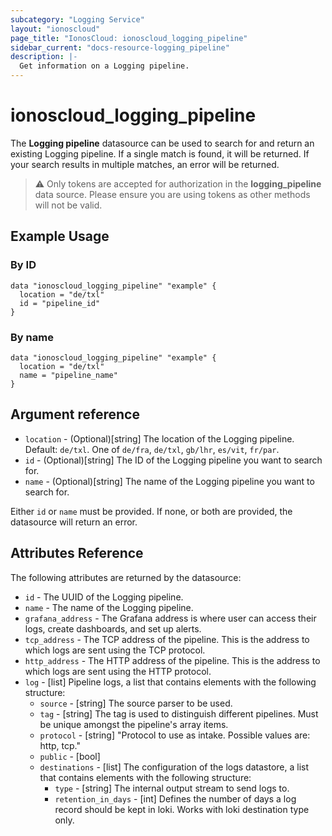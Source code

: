 ```yaml
---
subcategory: "Logging Service"
layout: "ionoscloud"
page_title: "IonosCloud: ionoscloud_logging_pipeline"
sidebar_current: "docs-resource-logging_pipeline"
description: |-
  Get information on a Logging pipeline.
---
```


# ionoscloud_logging_pipeline

The **Logging pipeline** datasource can be used to search for and return an existing Logging pipeline.
If a single match is found, it will be returned. If your search results in multiple matches, an error will be returned.

> ⚠️  Only tokens are accepted for authorization in the **logging_pipeline** data source. Please ensure you are using tokens as other methods will not be valid.

## Example Usage

### By ID
```hcl
data "ionoscloud_logging_pipeline" "example" {
  location = "de/txl"
  id = "pipeline_id"
}
```

### By name
```hcl
data "ionoscloud_logging_pipeline" "example" {
  location = "de/txl"
  name = "pipeline_name"
}
```

## Argument reference
* `location` - (Optional)[string] The location of the Logging pipeline. Default: `de/txl`. One of `de/fra`, `de/txl`, `gb/lhr`, `es/vit`, `fr/par`.
* `id` - (Optional)[string] The ID of the Logging pipeline you want to search for.
* `name` - (Optional)[string] The name of the Logging pipeline you want to search for.

Either `id` or `name` must be provided. If none, or both are provided, the datasource will return an error.

## Attributes Reference

The following attributes are returned by the datasource:

* `id` - The UUID of the Logging pipeline.
* `name` - The name of the Logging pipeline.
* `grafana_address` - The Grafana address is where user can access their logs, create dashboards, and set up alerts.
* `tcp_address` - The TCP address of the pipeline. This is the address to which logs are sent using the TCP protocol.
* `http_address` - The HTTP address of the pipeline. This is the address to which logs are sent using the HTTP protocol.
* `log` - [list] Pipeline logs, a list that contains elements with the following structure:
  * `source` - [string] The source parser to be used.
  * `tag` - [string] The tag is used to distinguish different pipelines. Must be unique amongst the pipeline's array items.
  * `protocol` - [string] "Protocol to use as intake. Possible values are: http, tcp."
  * `public` - [bool]
  * `destinations` - [list] The configuration of the logs datastore, a list that contains elements with the following structure:
    * `type` - [string] The internal output stream to send logs to.
    * `retention_in_days` - [int] Defines the number of days a log record should be kept in loki. Works with loki destination type only.